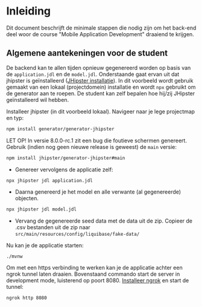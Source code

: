 # Inleiding

Dit document beschrijft de minimale stappen die nodig zijn om het back-end deel woor de course "Mobile Application Development" draaiend te krijgen.

## Algemene aantekeningen voor de student

De backend kan te allen tijden opnieuw gegenereerd worden op basis van de `application.jdl` en de `model.jdl`. Onderstaande gaat ervan uit dat jhipster is geïnstalleerd ([JHipster installatie](https://www.jhipster.tech/installation/)). In dit voorbeeld wordt gebruik gemaakt van een lokaal (projectdomein) installatie en wordt `npx` gebruikt om de generator aan te roepen. De student kan zelf bepalen hoe hij/zij JHipster geïnstalleerd wil hebben.

Installeer jhipster (in dit voorbeeld lokaal). Navigeer naar je lege projectmap en typ:

```bash
npm install generator/generator-jhipster
```

LET OP! In versie 8.0.0-rc.1 zit een bug die foutieve schermen genereert. Gebruik (indien nog geen nieuwe release is geweest) de `main` versie:

```bash
npm install jhipster/generator-jhipster#main
```

- Genereer vervolgens de applicatie zelf:

```bash
npx jhipster jdl application.jdl
```

- Daarna genereerd je het model en alle verwante (al gegenereerde) objecten.

```bash
npx jhipster jdl model.jdl
```

- Vervang de gegenereerde seed data met de data uit de zip. Copieer de .csv bestanden uit de zip naar `src/main/resources/config/liquibase/fake-data/`

Nu kan je de applicatie starten:

```
./mvnw
```

Om met een https verbinding te werken kan je de applicatie achter een ngrok tunnel laten draaien. Bovenstaand commando start de server in development mode, luisterend op poort 8080. [Installeer ngrok](https://ngrok.com/docs/getting-started/) en start de tunnel:

```bash
ngrok http 8080
```
